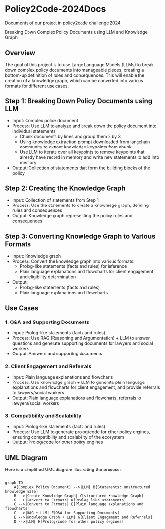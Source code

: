 # Policy2Code-2024Docs
Documents of our project in policy2code challenge 2024

Breaking Down Complex Policy Documents using LLM and Knowledge Graph
## Overview

The goal of this project is to use Large Language Models (LLMs) to break down complex policy documents into manageable pieces, creating a bottom-up definition of rules and consequences. This will enable the creation of a knowledge graph, which can be converted into various formats for different use cases.

## Step 1: Breaking Down Policy Documents using LLM

- Input: Complex policy document
- Process: Use LLM to analyze and break down the policy document into individual statements
  - Chunk documents by lines and group them 3 by 3
  - Using knowledge extraction prompt downloaded from langchain community to extract knowledge keypoints from chunk
  - Use LLM to iterate over all keypoints to remove keypoints that already have record in memory and write new statements to add into memory
- Output: Collection of statements that form the building blocks of the policy

## Step 2: Creating the Knowledge Graph

- Input: Collection of statements from Step 1
- Process: Use the statements to create a knowledge graph, defining rules and consequences
- Output: Knowledge graph representing the policy rules and consequences

## Step 3: Converting Knowledge Graph to Various Formats

- Input: Knowledge graph
- Process: Convert the knowledge graph into various formats:
  - Prolog-like statements (facts and rules) for inference
  - Plain language explanations and flowcharts for client engagement and eligibility determination
- Output:
  - Prolog-like statements (facts and rules)
  - Plain language explanations and flowcharts

## Use Cases
### 1. Q&A and Supporting Documents

- Input: Prolog-like statements (facts and rules)
- Process: Use RAG (Reasoning and Argumentation) + LLM to answer questions and generate supporting documents for lawyers and social workers
- Output: Answers and supporting documents

### 2. Client Engagement and Referrals

- Input: Plain language explanations and flowcharts
- Process: Use knowledge graph + LLM to generate plain language explanations and flowcharts for client engagement, and provide referrals to lawyers/social workers
- Output: Plain language explanations and flowcharts, referrals to lawyers/social workers

### 3. Compatibility and Scalability

- Input: Prolog-like statements (facts and rules)
- Process: Use LLM to generate prolog/code for other policy engines, ensuring compatibility and scalability of the ecosystem
- Output: Prolog/code for other policy engines

## UML Diagram

Here is a simplified UML diagram illustrating the process:
```mermaid

graph TD
    A[Complex Policy Document] -->|LLM| B[Statements: unstructured knowledge base]
    B -->|Create Knowledge Graph| C[structured Knowledge Graph]
    C -->|Convert to Formats| D[Prolog-like statements]
    C -->|Convert to Formats| E[Plain language explanations and flowcharts]
    C -->|RAG + LLM| F[Q&A for Supporting Documents]
    E -->|Knowledge Graph + LLM| G[Client Engagement and Referrals]
    D -->|LLM| H[Prolog/code for other policy engines]
```

